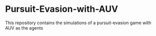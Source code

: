 # Pursuit-Evasion-with-AUV
This repository contains the simulations of a pursuit-evasion game with AUV as the agents
